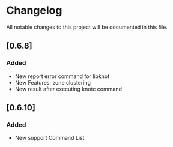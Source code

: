 # Changelog
All notable changes to this project will be documented in this file.

## [0.6.8]
### Added
- New report error command for libknot
- New Features: zone clustering
- New result after executing knotc command

## [0.6.10]
### Added
- New support Command List

